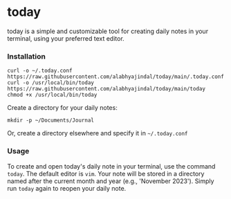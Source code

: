 # today

today is a simple and customizable tool for creating daily notes in your terminal, using your preferred text editor.

### Installation

```
curl -o ~/.today.conf https://raw.githubusercontent.com/alabhyajindal/today/main/.today.conf
curl -o /usr/local/bin/today https://raw.githubusercontent.com/alabhyajindal/today/main/today
chmod +x /usr/local/bin/today
```

Create a directory for your daily notes:

```
mkdir -p ~/Documents/Journal
```

Or, create a directory elsewhere and specify it in `~/.today.conf`


### Usage

To create and open today's daily note in your terminal, use the command `today`. The default editor is `vim`. Your note will be stored in a directory named after the current month and year (e.g., 'November 2023'). Simply run `today` again to reopen your daily note.
